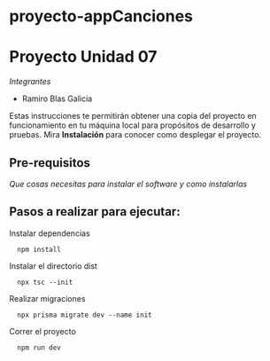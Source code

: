 # proyecto-appCanciones
# Proyecto Unidad 07
_Integrantes_
* Ramiro Blas Galicia

Estas instrucciones te permitirán obtener una copia del proyecto en funcionamiento en tu máquina local para propósitos de desarrollo y pruebas.
Mira **Instalación** para conocer como desplegar el proyecto.

## Pre-requisitos 

_Que cosas necesitas para instalar el software y como instalarlas_

## Pasos a realizar para ejecutar:

Instalar dependencias

```
  npm install
```
Instalar el directorio dist
```
  npx tsc --init
```

Realizar migraciones

```
  npx prisma migrate dev --name init
```

Correr el proyecto

```
  npm run dev
```